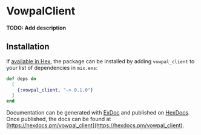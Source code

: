 # VowpalClient

**TODO: Add description**

## Installation

If [available in Hex](https://hex.pm/docs/publish), the package can be installed
by adding `vowpal_client` to your list of dependencies in `mix.exs`:

```elixir
def deps do
  [
    {:vowpal_client, "~> 0.1.0"}
  ]
end
```

Documentation can be generated with [ExDoc](https://github.com/elixir-lang/ex_doc)
and published on [HexDocs](https://hexdocs.pm). Once published, the docs can
be found at [https://hexdocs.pm/vowpal_client](https://hexdocs.pm/vowpal_client).

